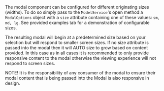 The modal component can be configured for different originating sizes (widths). To do so simply pass to the `ModelService`'s open method a `ModalOptions` object  with a `size` attribute containing one of these values: `sm, md, lg`. See provided examples tab for a demonstration of configurable sizes. 

The resulting modal will begin at a predetermined size based on your selection but will respond to smaller screen sizes. If no size attribute is passed into the modal then it will AUTO size to grow based on content provided. In this case as in all cases it is recommended to only provide responsive content to the modal otherwise the viewing experience will not respond to screen sizes.

NOTE! It is the responsibility of any consumer of the modal to ensure their modal content that is being passed into the Modal is also responsive in design.
